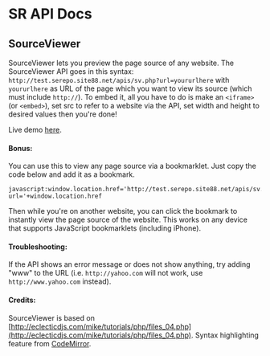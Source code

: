 # SR API Docs

## SourceViewer
SourceViewer lets you preview the page source of any website.
The SourceViewer API goes in this syntax: ```http://test.serepo.site88.net/apis/sv.php?url=yoururlhere```
with ```yoururlhere``` as URL of the page which you want to view its source (which must include ```http://```).
To embed it, all you have to do is make an ```<iframe>``` (or ```<embed>```), set src to refer to a website via the API,
set width and height to desired values then you're done!

Live demo [here](http://test.serepo.site88.net/apis/sourceviewerdemo.html).

#### Bonus:
You can use this to view any page source via a bookmarklet.
Just copy the code below and add it as a bookmark.
```
javascript:window.location.href='http://test.serepo.site88.net/apis/sv.php?url='+window.location.href
```
Then while you're on another website, you can click the bookmark to instantly view the page source of the website.
This works on any device that supports JavaScript bookmarklets (including iPhone).

#### Troubleshooting:
If the API shows an error message or does not show anything, try adding "www" to the URL (i.e. ```http://yahoo.com``` will not work, use ```http://www.yahoo.com``` instead).

#### Credits:
SourceViewer is based on [http://eclecticdjs.com/mike/tutorials/php/files_04.php](http://eclecticdjs.com/mike/tutorials/php/files_04.php).
Syntax highlighting feature from [CodeMirror](http://codemirror.net/).